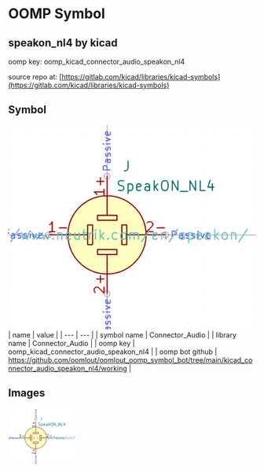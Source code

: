 # OOMP Symbol  
## speakon_nl4  by kicad  
  
oomp key: oomp_kicad_connector_audio_speakon_nl4  
  
source repo at: [https://gitlab.com/kicad/libraries/kicad-symbols](https://gitlab.com/kicad/libraries/kicad-symbols)  
## Symbol  
  
[![working.png](working_600.png)](working.png)  
| name | value | 
| --- | --- | 
| symbol name | Connector_Audio | 
| library name | Connector_Audio | 
| oomp key | oomp_kicad_connector_audio_speakon_nl4 | 
| oomp bot github | https://github.com/oomlout/oomlout_oomp_symbol_bot/tree/main/kicad_connector_audio_speakon_nl4/working | 
## Images  
  
[![working.png](working_140.png)](working.png)  

